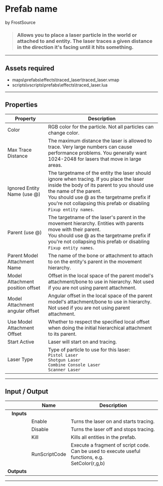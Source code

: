 # Prefab name
by FrostSource

> ### Allows you to place a laser particle in the world or attached to and entity. The laser traces a given distance in the direction it's facing until it hits something.

---

## Assets required

- maps\prefabs\effects\traced_laser\traced_laser.vmap
- scripts\vscripts\prefabs\effects\traced_laser.lua

---

## Properties

| Property | Description |
| - | - |
| Color | RGB color for the particle. Not all particles can change color.
| Max Trace Distance | The maximum distance the laser is allowed to trace. Very large numbers can cause performance problems. You generally want 1024-2048 for lasers that move in large areas.
| Ignored Entity Name (use @) | The targetname of the entity the laser should ignore when tracing. If you place the laser inside the body of its parent to you should use the name of the parent.<br>You should use @ as the targetname prefix if you're not collapsing this prefab or disabling `Fixup entity names`.
| Parent (use @) | The targetname of the laser's parent in the movement hierarchy. Entities with parents move with their parent.<br>You should use @ as the targetname prefix if you're not collapsing this prefab or disabling `Fixup entity names`.
| Parent Model Attachment Name | The name of the bone or attachment to attach to on the entity's parent in the movement hierarchy.
| Model Attachment position offset | Offset in the local space of the parent model's attachment/bone to use in hierarchy. Not used if you are not using parent attachment.
| Model Attachment angular offset | Angular offset in the local space of the parent model's attachment/bone to use in hierarchy. Not used if you are not using parent attachment.
| Use Model Attachment Offset | Whether to respect the specified local offset when doing the initial hierarchical attachment to its parent.
| Start Active | Laser will start on and tracing.
| Laser Type | Type of particle to use for this laser:<br>`Pistol Laser`<br>`Shotgun Laser`<br>`Combine Console Laser`<br>`Scanner Laser`

---

## Input / Output

|| Name | Description |
| -: | - | - |
| **Inputs**
|| Enable | Turns the laser on and starts tracing.
|| Disable | Turns the laser off and stops tracing.
|| Kill | Kills all entities in the prefab.
|| RunScriptCode | Execute a fragment of script code. Can be used to execute useful functions, e.g.<br>SetColor(r,g,b)
| **Outputs**

---
